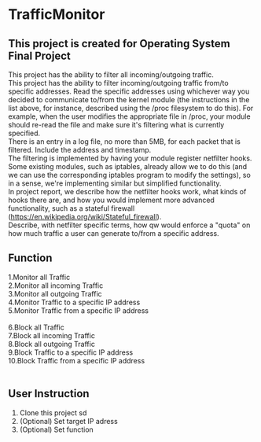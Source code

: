# TrafficMonitor
## This project is created for Operating System Final Project
This project has the ability to filter all incoming/outgoing traffic. <br />
This project has the ability to filter incoming/outgoing traffic from/to specific addresses. Read the specific addresses using whichever way you decided to communicate to/from the kernel module (the instructions in the list above, for instance, described using the /proc filesystem to do this). For example, when the user modifies the appropriate file in /proc, your module should re-read the file and make sure it's filtering what is currently specified. <br />
There is an entry in a log file, no more than 5MB, for each packet that is filtered. Include the address and timestamp. <br />
The filtering is implemented by having your module register netfilter hooks. Some existing modules, such as iptables, already allow we to do this (and we can use the corresponding iptables program to modify the settings), so in a sense, we're implementing similar but simplified functionality.<br />
In project report, we describe how the netfilter hooks work, what kinds of hooks there are, and how you would implement more advanced functionality, such as a stateful firewall (https://en.wikipedia.org/wiki/Stateful_firewall).<br />
Describe, with netfilter specific terms, how qw would enforce a "quota" on how much traffic a user can generate to/from a specific address.<br />

## Function
1.Monitor all Traffic<br />
2.Monitor all incoming Traffic<br />
3.Monitor all outgoing Traffic<br />
4.Monitor Traffic to a specific IP address<br />
5.Monitor Traffic from a specific IP address<br />
<br />
6.Block all Traffic<br />
7.Block all incoming Traffic<br />
8.Block all outgoing Traffic<br />
9.Block Traffic to a specific IP address<br />
10.Block Traffic from a specific IP address<br />
<br />
## User Instruction
1. Clone this project sd<br />
2. (Optional) Set target IP adress<br />
3. (Optional) Set function<br />
